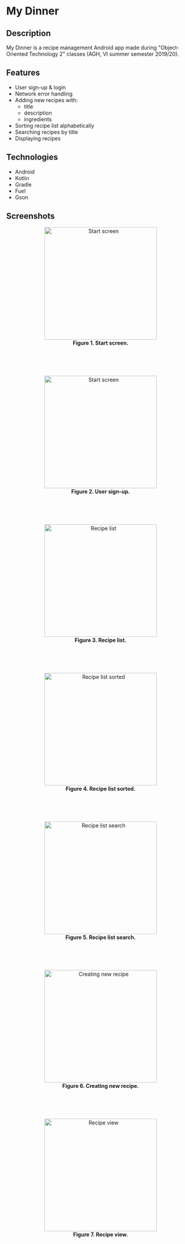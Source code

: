 # My Dinner

## Description

My Dinner is a recipe management Android app made during "Object-Oriented Technology 2" classes (AGH, VI summer semester 2019/20).

## Features

- User sign-up & login
- Network error handling
- Adding new recipes with:
  - title
  - description
  - ingredients
- Sorting recipe list alphabetically
- Searching recipes by title
- Displaying recipes

## Technologies

- Android
- Kotlin
- Gradle
- Fuel
- Gson

## Screenshots

<div align="center">

<figure>
<img src="./docs/img/1_start_screen.png" alt="Start screen" width="300px">
<br/>
<figcaption><b>Figure 1. Start screen.</b></figcaption>
</figure>
<br/>
<br/>
<br/>

<figure>
<img src="./docs/img/2_register_screen.png" alt="Start screen" width="300px">
<br/>
<figcaption><b>Figure 2. User sign-up.</b></figcaption>
</figure>
<br/>
<br/>
<br/>

<figure>
<img src="./docs/img/3_recipe_list.png" alt="Recipe list" width="300px">
<br/>
<figcaption><b>Figure 3. Recipe list.</b></figcaption>
</figure>
<br/>
<br/>
<br/>

<figure>
<img src="./docs/img/4_recipe_list_sorted.png" alt="Recipe list sorted" width="300px">
<br/>
<figcaption><b>Figure 4. Recipe list sorted.</b></figcaption>
</figure>
<br/>
<br/>
<br/>

<figure>
<img src="./docs/img/5_recipe_list_search.png" alt="Recipe list search" width="300px">
<br/>
<figcaption><b>Figure 5. Recipe list search.</b></figcaption>
</figure>
<br/>
<br/>
<br/>

<figure>
<img src="./docs/img/6_creating_new_recipe.png" alt="Creating new recipe" width="300px">
<br/>
<figcaption><b>Figure 6. Creating new recipe.</b></figcaption>
</figure>
<br/>
<br/>
<br/>

<figure>
<img src="./docs/img/7_recipe_view.png" alt="Recipe view" width="300px">
<br/>
<figcaption><b>Figure 7. Recipe view.</b></figcaption>
</figure>
<br/>
<br/>
<br/>

</div>

